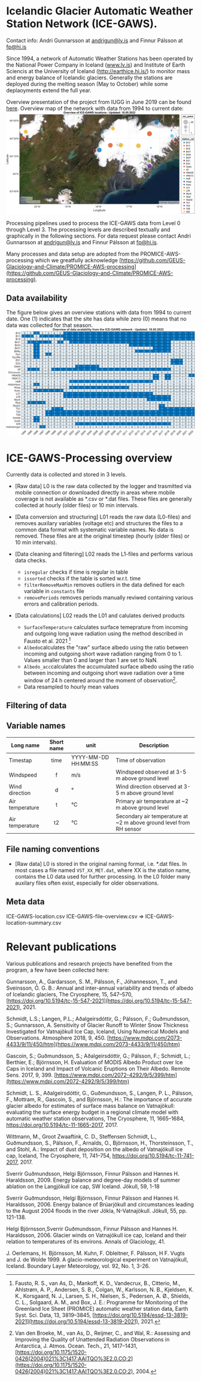 # Icelandic Glacier Automatic Weather Station Network (ICE-GAWS).
Contact info: Andri Gunnarsson at andrigun@lv.is and Finnur Pálsson at fp@hi.is

Since 1994, a network of Automatic Weather Stations has been operated by the National Power Company in Iceland (www.lv.is) and Institute of Earth Sciencis at the University of Iceland (http://earthice.hi.is/) to monitor mass and energy balance of Icelandic glaciers. Generally the stations are deployed during the melting season (May to October) while some deplaoyments extend the full year. 

Overview presentation of the project from IUGG in June 2019 can be found [here](https://github.com/andrigunn/ICE-GAWS-Processing/blob/main/GAWS_IUGG_andrigun_11072019.pdf). Overview map of the network with data from 1994 to current date:
![Overview map of the network](https://github.com/andrigunn/ICE-GAWS-Processing/blob/main/img/overview_data_locations.png)

Processing pipelines used to process the ICE-GAWS data from Level 0 through Level 3. The processing levels are described textually and graphically in the following sections. For data request please contact Andri Gunnarsson at andrigun@lv.is and Finnur Pálsson at fp@hi.is. 

Many processes and data setup are adopted from the PROMICE-AWS-processing which we greatfully acknowledge [https://github.com/GEUS-Glaciology-and-Climate/PROMICE-AWS-processing](https://github.com/GEUS-Glaciology-and-Climate/PROMICE-AWS-processing). 

## Data availability
The figure below gives an overview stations with data from 1994 to current date. One (1) indicates that the site has data while zero (0) means that no data was collected for that season. ![Overview stations with data from 1994 to current date:](https://github.com/andrigunn/ICE-GAWS-Processing/blob/main/img/overview_data_avalibility.png)


# ICE-GAWS-Processing overview

Currently data is collected and stored in 3 levels.

- [Raw data] L0 is the raw data collected by the logger and trasmitted via mobile connection or downloaded directly in areas where mobile coverage is not available as *.csv or *.dat files. These files are generally collected at hourly (older files) or 10 min intervals.

- [Data conversion and structuring] L01 reads the raw data (L0-files) and removes auxilary variables (voltage etc) and structures the files to a common data format with systematic variable names. No data is removed. These files are at the original timestep (hourly (older files) or 10 min intervals). 

- [Data cleaning and filtering] L02 reads the L1-files and performs various data checks.
    - `isregular` checks if time is regular in table 
    - `issorted` checks if the table is sorted w.r.t. time   
    - `filterRemoveMaxMin` removes outliers in the data defined for each variable in `constants` file 
    - `removePeriods` removes periods manually reviwed containing various errors and calibration periods. 

- [Data calculations] L02 reads the L01 and calulates derived products 
    - `SurfaceTemperature` calculates surface temeprature from incoming and outgoing long wave radiation using the method described in Fausto et al. 2021 [^1]
    - `Albedo`calculates the "raw" surface albedo using the ratio between incoming and outgoing short wave radiation ranging from 0 to 1. Values smaller than 0 and larger than 1 are set to NaN.
    - `Albedo_acc`calculates the accumulated surface albedo using the ratio between incoming and outgoing short wave radiation  over a time window of 24 h centered around the moment of observation[^2].
    - Data resampled to hourly mean values

    [^1]: Fausto, R. S., van As, D., Mankoff, K. D., Vandecrux, B., Citterio, M., Ahlstrøm, A. P., Andersen, S. B., Colgan, W., Karlsson, N. B., Kjeldsen, K. K., Korsgaard, N. J., Larsen, S. H., Nielsen, S., Pedersen, A. Ø., Shields, C. L., Solgaard, A. M., and Box, J. E.: Programme for Monitoring of the Greenland Ice Sheet (PROMICE) automatic weather station data, Earth Syst. Sci. Data, 13, 3819–3845, [https://doi.org/10.5194/essd-13-3819-2021](https://doi.org/10.5194/essd-13-3819-2021), 2021.  

    [^2]:Van den Broeke, M., van As, D., Reijmer, C., and Wal, R.: Assessing and Improving the Quality of Unattended Radiation Observations in Antarctica, J. Atmos. Ocean. Tech., 21, 1417–1431, [https://doi.org/10.1175/1520-0426(2004)021%3C1417:AAITQO%3E2.0.CO;2](https://doi.org/10.1175/1520-0426(2004)021%3C1417:AAITQO%3E2.0.CO;2), 2004.

## Filtering of data

## Variable names

| Long name         | Short name   | unit                   | Description    |
| ----------        | :--------:   | ----                   | ------------   |
| Timestap          | time         | YYYY-MM-DD HH:MM:SS    | Time of observation |
| Windspeed         | f            | m/s                    | Windspeed observed at 3-5 m above ground level |
| Wind direction    | d            | °                      | Wind direction observed at 3-5 m above ground level |
| Air temperature   | t            | °C                     | Primary air temperature at ~2 m above ground level |
| Air temperature   | t2           | °C                     | Secondary air temperature at ~2 m above ground level from RH sensor |




## File naming conventions

- [Raw data] L0 is stored in the original naming format, i.e. *.dat files. In most cases a file named `VST_XX_MET.dat`, where XX is the station name, contains the L0 data used for further processing. In the L0 folder many auxilary files often exist, especially for older observations.   

## Meta data

ICE-GAWS-location.csv
ICE-GAWS-file-overview.csv => 
ICE-GAWS-location-summary.csv

# Relevant publications
Various publications and research projects have benefited from the program, a few have been collected here: 

Gunnarsson, A., Gardarsson, S. M., Pálsson, F., Jóhannesson, T., and Sveinsson, Ó. G. B.: Annual and inter-annual variability and trends of albedo of Icelandic glaciers, The Cryosphere, 15, 547–570, [https://doi.org/10.5194/tc-15-547-2021](https://doi.org/10.5194/tc-15-547-2021), 2021.

Schmidt, L.S.; Langen, P.L.; Aðalgeirsdóttir, G.; Pálsson, F.; Guðmundsson, S.; Gunnarsson, A. Sensitivity of Glacier Runoff to Winter Snow Thickness Investigated for Vatnajökull Ice Cap, Iceland, Using Numerical Models and Observations. Atmosphere 2018, 9, 450. [https://www.mdpi.com/2073-4433/9/11/450/htm](https://www.mdpi.com/2073-4433/9/11/450/htm)

Gascoin, S.; Guðmundsson, S.; Aðalgeirsdóttir, G.; Pálsson, F.; Schmidt, L.; Berthier, E.; Björnsson, H. Evaluation of MODIS Albedo Product over Ice Caps in Iceland and Impact of Volcanic Eruptions on Their Albedo. Remote Sens. 2017, 9, 399. [https://www.mdpi.com/2072-4292/9/5/399/htm](https://www.mdpi.com/2072-4292/9/5/399/htm)

Schmidt, L. S., Aðalgeirsdóttir, G., Guðmundsson, S., Langen, P. L., Pálsson, F., Mottram, R., Gascoin, S., and Björnsson, H.: The importance of accurate glacier albedo for estimates of surface mass balance on Vatnajökull: evaluating the surface energy budget in a regional climate model with automatic weather station observations, The Cryosphere, 11, 1665–1684, https://doi.org/10.5194/tc-11-1665-2017, 2017.

Wittmann, M., Groot Zwaaftink, C. D., Steffensen Schmidt, L., Guðmundsson, S., Pálsson, F., Arnalds, O., Björnsson, H., Thorsteinsson, T., and Stohl, A.: Impact of dust deposition on the albedo of Vatnajökull ice cap, Iceland, The Cryosphere, 11, 741–754, https://doi.org/10.5194/tc-11-741-2017, 2017.

Sverrir Guðmundsson, Helgi Björnsson, Finnur Pálsson and Hannes H. Haraldsson, 2009. Energy balance and degree-day models of summer ablation on the Langjökull ice cap, SW Iceland. Jökull, 59, 1-18

Sverrir Guðmundsson, Helgi Björnsson, Finnur Pálsson and Hannes H. Haraldsson, 2006. Energy balance of Brúarjökull and circumstances leading to the August 2004 floods in the river Jökla, N-Vatnajökull. Jökull, 55, pp. 121-138.

Helgi Björnsson,Sverrir Guðmundsson, Finnur Pálsson and Hannes H. Haraldsson, 2006. Glacier winds on Vatnajökull ice cap, Iceland and their relation to temperatures of its environs. Annals of Glaciology, 41.

J. Oerlemans, H. Björnsson, M. Kuhn, F. Obleitner, F. Pálsson, H F. Vugts and J. de Wolde 1999.  A glacio-meteorological experiment on Vatnajökull, Iceland. Boundary Layer Meteorology, vol. 92, No. 1, 3-26.

